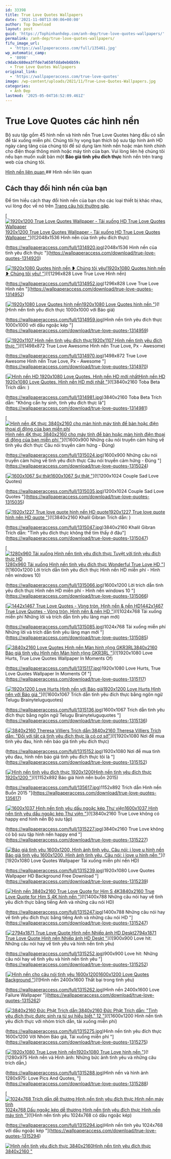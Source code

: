 ```yaml
---
id: 33398
title: True Love Quotes Wallpapers
date: '2021-11-08T13:00:06+00:00'
author: Top Download
layout: post
guid: 'https://Tophinhanhdep.com/anh-dep/true-love-quotes-wallpapers/'
permalink: /anh-dep/true-love-quotes-wallpapers/
fifu_image_url:
  - 'https://wallpaperaccess.com/full/135461.jpg'
wp_automatic_camp:
  - '8098'
c9dabc680ea3ffde7a658fdda0eb6b59:
  - True Love Quotes Wallpapers
original_link:
  - 'https://wallpaperaccess.com/true-love-quotes'
image: /wp-content/uploads/2021/11/True-Love-Quotes-Wallpapers.jpg
categories:
  - Ảnh Đẹp
lastmod: '2025-05-04T16:52:09.461Z'
---
```

# True Love Quotes các hình nền

Bộ sưu tập gồm 45 hình nền và hình nền True Love Quotes hàng đầu có sẵn để tải xuống miễn phí. Chúng tôi hy vọng bạn thích bộ sưu tập hình ảnh HD ngày càng tăng của chúng tôi để sử dụng làm hình nền hoặc màn hình chính cho điện thoại thông minh hoặc máy tính của bạn. Vui lòng liên hệ chúng tôi nếu bạn muốn xuất bản một **Báo giá tình yêu đích thực** hình nền trên trang web của chúng tôi.

[Hình nền liên quan ](#related) ## Hình nền liên quan

## Cách thay đổi hình nền của bạn

Để tìm hiểu cách thay đổi hình nền của bạn cho các loại thiết bị khác nhau, vui lòng đọc về nó trên [Trang câu hỏi thường gặp](https://tophinhanhdep.com/faq/).

  
[[![1920x1200 True Love Quotes Wallpaper - Tải xuống HD True Love Quotes Wallpaper](https://wallpaperaccess.com/full/135461.jpg)1920x1200 True Love Quotes Wallpaper - Tải xuống HD True Love Quotes Wallpaper "](https://wallpaperaccess.com/download/true-love-quotes-135461)](![2048x1536 Hình nền của tình yêu đích thực)

(https://wallpaperaccess.com/full/1314920.jpg)2048x1536 Hình nền của tình yêu đích thực "](https://wallpaperaccess.com/download/true-love-quotes-1314920)

[[![1920x1080 Quotes hình nền ❥ Chúng tôi yêu!](https://wallpaperaccess.com/full/1314947.jpg)1920x1080 Quotes hình nền ❥ Chúng tôi yêu! "](https://wallpaperaccess.com/download/true-love-quotes-1314947)](![1296x828 Love True Love Hình nền)

(https://wallpaperaccess.com/full/1314952.jpg)1296x828 Love True Love Hình nền "](https://wallpaperaccess.com/download/true-love-quotes-1314952)

[[![1920x1080 Love Quotes hình nền](https://wallpaperaccess.com/full/135526.jpg)1920x1080 Love Quotes hình nền "](https://wallpaperaccess.com/download/true-love-quotes-135526)](![Hình nền tình yêu đích thực 1000x1000 với Báo giá)

(https://wallpaperaccess.com/full/1314959.jpg)Hình nền tình yêu đích thực 1000x1000 với dấu ngoặc kép "](https://wallpaperaccess.com/download/true-love-quotes-1314959)

[[![1920x1107 Hình nền tình yêu đích thực](https://wallpaperaccess.com/full/1314962.jpg)1920x1107 Hình nền tình yêu đích thực "](https://wallpaperaccess.com/download/true-love-quotes-1314962)](![1498x872 True Love Awesome Hình nền True Love, Px - Awesome)

(https://wallpaperaccess.com/full/1314970.jpg)1498x872 True Love Awesome Hình nền True Love, Px - Awesome "](https://wallpaperaccess.com/download/true-love-quotes-1314970)

[[![Hình nền HD 1920x1080 Love Quotes.  Hình nền HD mới nhất](https://wallpaperaccess.com/full/135532.jpg)Hình nền HD 1920x1080 Love Quotes. Hình nền HD mới nhất "](https://wallpaperaccess.com/download/true-love-quotes-135532)](![3840x2160 Toba Beta Trích dẫn: )

(https://wallpaperaccess.com/full/1314981.jpg)3840x2160 Toba Beta Trích dẫn: "Không cần hy sinh, tình yêu đích thực là"](https://wallpaperaccess.com/download/true-love-quotes-1314981)

[[![Hình nền 4K thực 3840x2160 cho màn hình máy tính để bàn hoặc điện thoại di động của bạn miễn phí](https://wallpaperaccess.com/full/1315012.jpg)Hình nền 4K thực 3840x2160 cho máy tính để bàn hoặc màn hình điện thoại di động của bạn miễn phí "](https://wallpaperaccess.com/download/true-love-quotes-1315012)](![1600x900 Những câu nói truyền cảm hứng về tình yêu đích thực Câu nói truyền cảm hứng - Đúng)

(https://wallpaperaccess.com/full/1315024.jpg)1600x900 Những câu nói truyền cảm hứng về tình yêu đích thực Câu nói truyền cảm hứng - Đúng "](https://wallpaperaccess.com/download/true-love-quotes-1315024)

[[![1600x1067 Sự thật](https://wallpaperaccess.com/full/1315032.jpg)1600x1067 Sự thật "](https://wallpaperaccess.com/download/true-love-quotes-1315032)](![1200x1024 Couple Sad Love Quotes)

(https://wallpaperaccess.com/full/1315035.jpg)1200x1024 Couple Sad Love Quotes "](https://wallpaperaccess.com/download/true-love-quotes-1315035)

[[![1920x1227 True love quote hình nền HD quote](https://wallpaperaccess.com/full/1315040.jpg)1920x1227 True love quote hình nền HD quote "](https://wallpaperaccess.com/download/true-love-quotes-1315040)](![3840x2160 Khalil Gibran Trích dẫn: )

(https://wallpaperaccess.com/full/1315047.jpg)3840x2160 Khalil Gibran Trích dẫn: "Tình yêu đích thực không thể tìm thấy ở đâu"](https://wallpaperaccess.com/download/true-love-quotes-1315047)

[[![1280x960 Tải xuống Hình nền tình yêu đích thực Tuyệt vời tình yêu đích thực HD](https://wallpaperaccess.com/full/1315065.jpg)1280x960 Tải xuống Hình nền tình yêu đích thực Wonderful True Love HD "](https://wallpaperaccess.com/download/true-love-quotes-1315065)](![1600x1200 Lời trích dẫn tình yêu đích thực Hình nền HD miễn phí - Hình nền windows 10)

(https://wallpaperaccess.com/full/1315066.jpg)1600x1200 Lời trích dẫn tình yêu đích thực Hình nền HD miễn phí - Hình nền windows 10 "](https://wallpaperaccess.com/download/true-love-quotes-1315066)

[[![1442x1467 True Love Quotes - Vòng tròn, Hình nền & nền HD](https://wallpaperaccess.com/full/1315077.jpg)1442x1467 True Love Quotes - Vòng tròn, Hình nền &amp; nền HD "](https://wallpaperaccess.com/download/true-love-quotes-1315077)](![1024x768 Tải xuống miễn phí Những lời và trích dẫn tình yêu lãng mạn mới)

(https://wallpaperaccess.com/full/1315085.jpg)1024x768 Tải xuống miễn phí Những lời và trích dẫn tình yêu lãng mạn mới "](https://wallpaperaccess.com/download/true-love-quotes-1315085)

[[![3840x2160 Love Quotes Hình nền Màn hình rộng GKR3RL](https://wallpaperaccess.com/full/1315088.jpg)3840x2160 Báo giá tình yêu Hình nền Màn hình rộng GKR3RL "](https://wallpaperaccess.com/download/true-love-quotes-1315088)](![1920x1080 Love Hurts, True Love Quotes Wallpaper In Moments Of)

(https://wallpaperaccess.com/full/1315117.jpg)1920x1080 Love Hurts, True Love Quotes Wallpaper In Moments Of "](https://wallpaperaccess.com/download/true-love-quotes-1315117)

[[![1920x1200 Love Hurts Hình nền với Báo giá](https://wallpaperaccess.com/full/1315127.jpg)1920x1200 Love Hurts Hình nền với Báo giá "](https://wallpaperaccess.com/download/true-love-quotes-1315127)](![1600x1067 Trích dẫn tình yêu đích thực bằng ngôn ngữ Telugu Brainyteluguquotes)

(https://wallpaperaccess.com/full/1315136.jpg)1600x1067 Trích dẫn tình yêu đích thực bằng ngôn ngữ Telugu Brainyteluguquotes "](https://wallpaperaccess.com/download/true-love-quotes-1315136)

[[![3840x2160 Theresa Villiers Trích dẫn: ](https://wallpaperaccess.com/full/1315141.jpg)3840x2160 Theresa Villiers Trích dẫn: "Đối với tất cả tình yêu đích thực là có cơ sở"](https://wallpaperaccess.com/download/true-love-quotes-1315141)](![1920x1080 Nơi để mua tình yêu đau, hình nền báo giá tình yêu đích thực)

(https://wallpaperaccess.com/full/1315152.jpg)1920x1080 Nơi để mua tình yêu đau, hình nền báo giá tình yêu đích thực tôi là "](https://wallpaperaccess.com/download/true-love-quotes-1315152)

[[![Hình nền tình yêu đích thực 1920x1200](https://wallpaperaccess.com/full/1315153.jpg)Hình nền tình yêu đích thực 1920x1200 "](https://wallpaperaccess.com/download/true-love-quotes-1315153)](![1152x892 Báo giá hình nền buồn 2015)

(https://wallpaperaccess.com/full/135617.jpg)1152x892 Trích dẫn Hình nền Buồn 2015 "](https://wallpaperaccess.com/download/true-love-quotes-135617)

[[![1600x1037 Hình nền tình yêu dấu ngoặc kép Thư viện](https://wallpaperaccess.com/full/1315180.jpg)1600x1037 Hình nền tình yêu dấu ngoặc kép Thư viện "](https://wallpaperaccess.com/download/true-love-quotes-1315180)](![3840x2160 True Love không có happy end hình nền Bộ sưu tập)

(https://wallpaperaccess.com/full/1315227.jpg)3840x2160 True Love không có bộ sưu tập hình nền happy end "](https://wallpaperaccess.com/download/true-love-quotes-1315227)

[[![Báo giá tình yêu 1600x1200, Hình ảnh tình yêu, Câu nói: i love u hình nền](https://wallpaperaccess.com/full/1315234.jpg)Báo giá tình yêu 1600x1200, Hình ảnh tình yêu, Câu nói: i love u hình nền "](https://wallpaperaccess.com/download/true-love-quotes-1315234)](![1920x1080 Love Quotes Wallpaper Tải xuống miễn phí nền HD)

(https://wallpaperaccess.com/full/1315239.jpg)1920x1080 Love Quotes Wallpaper HD Background Free Download "](https://wallpaperaccess.com/download/true-love-quotes-1315239)

[[![Hình nền 3840x2160 True Love Quote for Him S 4K](https://wallpaperaccess.com/full/1315244.jpg)3840x2160 True Love Quote for Him S 4K hình nền "](https://wallpaperaccess.com/download/true-love-quotes-1315244)](![1400x788 Những câu nói hay về tình yêu đích thực bằng tiếng Anh và những câu nói HD)

(https://wallpaperaccess.com/full/1315247.jpg)1400x788 Những câu nói hay về tình yêu đích thực bằng tiếng Anh và những câu nói HD "](https://wallpaperaccess.com/download/true-love-quotes-1315247)

[[![2794x1871 True Love Quote Hình nền Nhiếp ảnh HD Deskt](https://wallpaperaccess.com/full/1315248.jpg)2794x1871 True Love Quote Hình nền Nhiếp ảnh HD Deskt "](https://wallpaperaccess.com/download/true-love-quotes-1315248)](![900x900 Love hit: Những câu nói hay về tình yêu và hình nền tình yêu)

(https://wallpaperaccess.com/full/1315252.jpg)900x900 Love hit: Những câu nói hay về tình yêu và hình nền tình yêu "](https://wallpaperaccess.com/download/true-love-quotes-1315252)

[[![Hình nền cho câu nói tình yêu 1600x1200](https://wallpaperaccess.com/full/1315260.jpg)1600x1200 Love Quotes Background "](https://wallpaperaccess.com/download/true-love-quotes-1315260)](![Hình nền 2400x1600 Thất bại trong tình yêu)

(https://wallpaperaccess.com/full/1315262.jpg)Hình nền 2400x1600 Love Failure Wallpaper "](https://wallpaperaccess.com/download/true-love-quotes-1315262)

[[![3840x2160 Đức Phật Trích dẫn: ](https://wallpaperaccess.com/full/1315270.jpg)3840x2160 Đức Phật Trích dẫn: "Tình yêu đích thực được sinh ra từ sự hiểu biết." 12 "](https://wallpaperaccess.com/download/true-love-quotes-1315270)](![1600x1200 Hình nền tình yêu đích thực với nhóm trích dẫn, tải xuống miễn phí)

(https://wallpaperaccess.com/full/1315275.jpg)Hình nền tình yêu đích thực 1600x1200 Với Nhóm Báo giá, Tải xuống miễn phí "](https://wallpaperaccess.com/download/true-love-quotes-1315275)

[[![1920x1080 True Love hình nền](https://wallpaperaccess.com/full/1315286.jpg)1920x1080 True Love hình nền "](https://wallpaperaccess.com/download/true-love-quotes-1315286)](![1280x975 Hình nền và Hình ảnh: Những bức ảnh tình yêu và những câu trích dẫn,)

(https://wallpaperaccess.com/full/1315288.jpg)Hình nền và hình ảnh 1280x975: Love Pics And Quotes, "](https://wallpaperaccess.com/download/true-love-quotes-1315288)

[[![1024x768 Trích dẫn dễ thương Hình nền tình yêu đích thực Hình nền máy tính](https://wallpaperaccess.com/full/1315292.jpg)1024x768 Dấu ngoặc kép dễ thương Hình nền tình yêu đích thực Hình nền máy tính "](https://wallpaperaccess.com/download/true-love-quotes-1315292)](![Hình nền tình yêu 1024x768 có dấu ngoặc kép)

(https://wallpaperaccess.com/full/1315294.jpg)Hình nền tình yêu 1024x768 với dấu ngoặc kép "](https://wallpaperaccess.com/download/true-love-quotes-1315294)

[![Hình nền tình yêu đích thực 3840x2160](https://wallpaperaccess.com/full/1315295.jpg)Hình nền tình yêu đích thực 3840x2160 "](https://wallpaperaccess.com/download/true-love-quotes-1315295)
